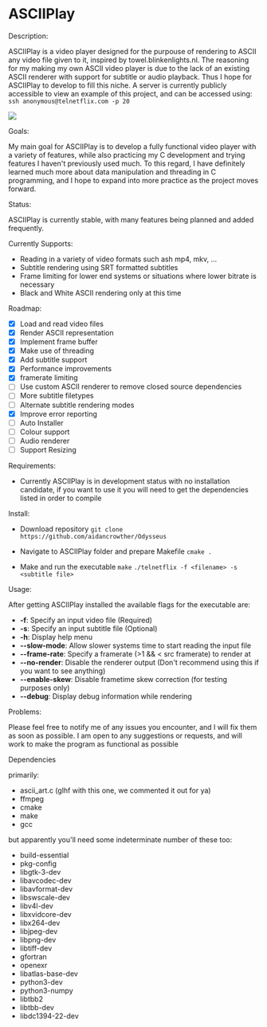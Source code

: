 # ASCIIPlay

Description:

  ASCIIPlay is a video player designed for the purpouse of rendering to ASCII any video file given to it, inspired by towel.blinkenlights.nl. The reasoning for my making my  own ASCII video player is due to the lack of an existing ASCII renderer with support for subtitle or audio playback. Thus I hope for  ASCIIPlay to develop to fill this niche. A server is currently publicly accessible to view an example of this project, and can be accessed using: `ssh anonymous@telnetflix.com -p 20`
  
   ![](ASCIIPlay.gif)
  
Goals:

  My main goal for ASCIIPlay is to develop a fully functional video player with a variety of features, while also practicing my C development and trying features I haven't previously used much. To this regard, I have definitely learned much more about data manipulation and threading in C programming, and I hope to expand into more practice as the project moves forward.
  
Status:
  
   ASCIIPlay is currently stable, with many features being planned and added frequently.
   
   Currently Supports:
   
   - Reading in a variety of video formats such ash mp4, mkv, ...
   - Subtitle rendering using SRT formatted subtitles
   - Frame limiting for lower end systems or situations where lower bitrate is necessary
   - Black and White ASCII rendering only at this time
   
Roadmap:

   - [x] Load and read video files
   - [x] Render ASCII representation
   - [x] Implement frame buffer
   - [x] Make use of threading
   - [x] Add subtitle support
   - [x] Performance improvements
   - [x] framerate limiting
   - [ ] Use custom ASCII renderer to remove closed source dependencies
   - [ ] More subtitle filetypes
   - [ ] Alternate subtitle rendering modes
   - [x] Improve error reporting
   - [ ] Auto Installer
   - [ ] Colour support
   - [ ] Audio renderer
   - [ ] Support Resizing
   
Requirements:

   - Currently ASCIIPlay is in development status with no installation candidate, if you want to use it you will need to get the dependencies listed in order to compile
   
Install:

   - Download repository
     `git clone https://github.com/aidancrowther/Odysseus`
     
   - Navigate to ASCIIPlay folder and prepare Makefile
     `cmake .`
     
   - Make and run the executable
     `make`
     `./telnetflix -f <filename> -s <subtitle file>`
     
Usage:

   After getting ASCIIPlay installed the available flags for the executable are:
   
   - __-f__: Specify an input video file (Required)
   - __-s__: Specify an input subtitle file (Optional)
   - __-h__: Display help menu
   - __--slow-mode__: Allow slower systems time to start reading the input file
   - __--frame-rate__: Specify a framerate (>1 && < src framerate) to render at
   - __--no-render__: Disable the renderer output (Don't recommend using this if you want to see anything)
   - __--enable-skew__: Disable frametime skew correction (for testing purposes only)
   - __--debug__: Display debug information while rendering
      
Problems:

   Please feel free to notify me of any issues you encounter, and I will fix them as soon as possible. I am open to any suggestions or requests, and will work to make the program as functional as possible

Dependencies

primarily:
* ascii\_art.c (glhf with this one, we commented it out for ya)
* ffmpeg
* cmake
* make
* gcc

but apparently you'll need some indeterminate number of these too:
* build-essential
* pkg-config
* libgtk-3-dev
* libavcodec-dev
* libavformat-dev
* libswscale-dev
* libv4l-dev
* libxvidcore-dev
* libx264-dev
* libjpeg-dev
* libpng-dev
* libtiff-dev
* gfortran
* openexr
* libatlas-base-dev
* python3-dev
* python3-numpy
* libtbb2
* libtbb-dev
* libdc1394-22-dev
